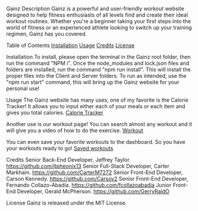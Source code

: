 Gainz
Description
Gainz is a powerful and user-friendly workout website designed to help fitness enthusiasts of all levels find and create their ideal workout routines. Whether you're a beginner taking your first steps into the world of fitness or an experienced athlete looking to switch up your training regimen, Gainz has you covered.

Table of Contents
[Installation](#installation)
[Usage](#usage)
[Credits](#credits)
[License](#license)


Installation
To install, please open the terminal in the Gainz root folder, then run the command "NPM i". Once the node_modules and lock.json files and folders are installed, run the command "npm run install". This will install the proper files into the Client and Server folders. To run as intended, use the "npm run start" command, this will bring up the Gainz website for your personal use!


Usage
The Gainz website has many uses, one of my favorite is the Calorie Tracker! It allows you to input either each of your meals or each item and gives you total calories. 
[Calorie Tracker](assets/Calorie.png)

Another use is our workout page! You can search almost any workout and it will give you a video of how to do the exercise. 
[Workout](assets/workout.png)

You can even save your favorite workouts to the dashboard. So you have your workouts ready to go!
[Saved workouts](assets/dashboard.png)


Credits
Senior Back-End Developer, Jeffrey Taylor. https://github.com/jtpheonix13
Senior Full-Stack Developer, Carter Markham. https://github.com/CarterM7272
Senior Front-End Developer, Carson Kennedy. https://github.com/Carsov2
Senior Front-End Developer, Fernando Collazo-Abadía. https://github.com/fcollazoabadia
Junior Front-End Developer, Gerald McPherson. https://github.com/GerryRaldO

License
Gainz is released under the MIT License.
